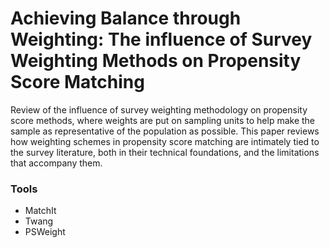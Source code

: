 # Achieving Balance through Weighting: The influence of Survey Weighting Methods on Propensity Score Matching

Review of the influence of survey weighting methodology on propensity score methods, where weights are put on sampling units to help make the sample as representative of the population as possible. This paper reviews how weighting schemes in propensity score matching are intimately tied to the survey literature, both in their technical foundations, and the limitations that accompany them.

### Tools 

* MatchIt
* Twang
* PSWeight

